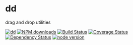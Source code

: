 # dd

drag and drop utilities

[![dd](https://nodei.co/npm/modulex-dd.png)](https://npmjs.org/package/modulex-dd)
[![NPM downloads](http://img.shields.io/npm/dm/modulex-dd.svg)](https://npmjs.org/package/modulex-dd)
[![Build Status](https://secure.travis-ci.org/modulex/dd.png?branch=master)](https://travis-ci.org/modulex/dd)
[![Coverage Status](https://img.shields.io/coveralls/modulex/dd.svg)](https://coveralls.io/r/modulex/dd?branch=master)
[![Dependency Status](https://gemnasium.com/modulex/dd.png)](https://gemnasium.com/modulex/dd)
[![node version](https://img.shields.io/badge/node.js-%3E=_0.10-green.svg?style=flat-square)](http://nodejs.org/download/)